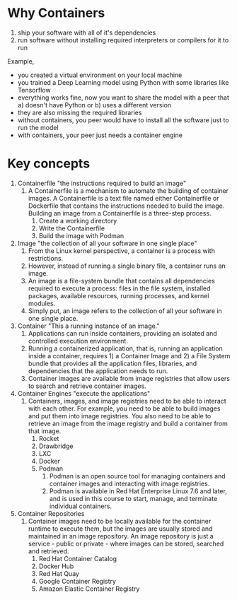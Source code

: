 # Why Containers

1. ship your software with all of it's dependencies
2. run software without installing required interpreters or compilers for it to run

Example, 
- you created a virtual environment on your local machine
- you trained a Deep Learning model using Python with some libraries like Tensorflow
- everything works fine, now you want to share the model with a peer that a) doesn't have Python or b) uses a different version
- they are also missing the required libraries
- without containers, you peer would have to install all the software just to run the model
- with containers, your peer just needs a container engine

# Key concepts
1. Containerfile "the instructions required to build an image"
   1. A Containerfile is a mechanism to automate the building of container images. A Containerfile is a text file named either Containerfile or Dockerfile that contains the instructions needed to build the image.  Building an image from a Containerfile is a three-step process. 
      1. Create a working directory
      2. Write the Containerfile
      3. Build the image with Podman
2. Image "the collection of all your software in one single place"
   1. From the Linux kernel perspective, a container is a process with restrictions. 
   2. However, instead of running a single binary file, a container runs an image. 
   3. An image is a file-system bundle that contains all dependencies required to execute a process: files in the file system, installed packages, available resources, running processes, and kernel modules.
   4. Simply put, an image refers to the collection of all your software in one single place.
3. Container "This a running instance of an image."
   1. Applications can run inside containers, providing an isolated and controlled execution environment. 
   2. Running a containerized application, that is, running an application inside a container, requires 1) a Container Image and 2) a File System bundle that provides all the application files, libraries, and dependencies that the application needs to run. 
   3. Container images are available from image registries that allow users to search and retrieve container images.
4. Container Engines "execute the applications"
   1. Containers, images, and image registries need to be able to interact with each other. For example, you need to be able to build images and put them into image registries. You also need to be able to retrieve an image from the image registry and build a container from that image.
      1. Rocket 
      2. Drawbridge 
      3. LXC 
      4. Docker 
      5. Podman
         1. Podman is an open source tool for managing containers and container images and interacting with image registries.
         2. Podman is available in Red Hat Enterprise Linux 7.6 and later, and is used in this course to start, manage, and terminate individual containers.
5. Container Repositories
   1. Container images need to be locally available for the container runtime to execute them, but the images are usually stored and maintained in an image repository. An image repository is just a service - public or private - where images can be stored, searched and retrieved. 
      1. Red Hat Container Catalog
      2. Docker Hub
      3. Red Hat Quay 
      4. Google Container Registry 
      5. Amazon Elastic Container Registry


